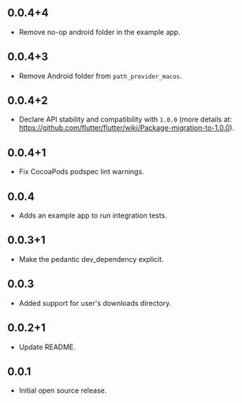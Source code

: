## 0.0.4+4

* Remove no-op android folder in the example app.

## 0.0.4+3

* Remove Android folder from `path_provider_macos`.

## 0.0.4+2

* Declare API stability and compatibility with `1.0.0` (more details at: https://github.com/flutter/flutter/wiki/Package-migration-to-1.0.0).

## 0.0.4+1

* Fix CocoaPods podspec lint warnings.

## 0.0.4

* Adds an example app to run integration tests.

## 0.0.3+1

* Make the pedantic dev_dependency explicit.

## 0.0.3

* Added support for user's downloads directory.

## 0.0.2+1

* Update README.

## 0.0.1

* Initial open source release.

